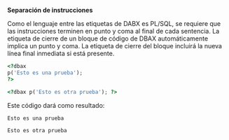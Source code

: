 <p class="page-header1"><b>Separación de instrucciones</b></p>

Como el lenguaje entre las etiquetas de DABX es PL/SQL, se requiere que las instrucciones terminen en punto y coma al final de cada sentencia. La etiqueta de cierre de un bloque de código de DBAX automáticamente implica un punto y coma. La etiqueta de cierre del bloque incluirá la nueva línea final inmediata si está presente.

```php
<?dbax
p('Esto es una prueba');
?>

<?dbax p('Esto es otra prueba'); ?>
```

Este código dará como resultado: 

  
    Esto es una prueba

    Esto es otra prueba